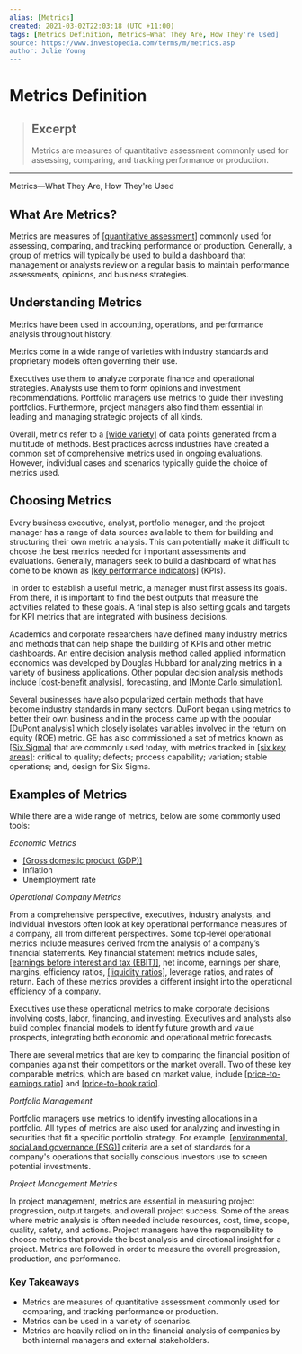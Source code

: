 ```yaml
---
alias: [Metrics]
created: 2021-03-02T22:03:18 (UTC +11:00)
tags: [Metrics Definition, Metrics—What They Are, How They're Used]
source: https://www.investopedia.com/terms/m/metrics.asp
author: Julie Young
---
```


# Metrics Definition

> ## Excerpt
> Metrics are measures of quantitative assessment commonly used for assessing, comparing, and tracking performance or production.

---

Metrics—What They Are, How They're Used
## What Are Metrics?

Metrics are measures of [[quantitative assessment]](https://www.investopedia.com/articles/investing/041114/simple-overview-quantitative-analysis.asp) commonly used for assessing, comparing, and tracking performance or production. Generally, a group of metrics will typically be used to build a dashboard that management or analysts review on a regular basis to maintain performance assessments, opinions, and business strategies. 

## Understanding Metrics

Metrics have been used in accounting, operations, and performance analysis throughout history.

Metrics come in a wide range of varieties with industry standards and proprietary models often governing their use.

Executives use them to analyze corporate finance and operational strategies. Analysts use them to form opinions and investment recommendations. Portfolio managers use metrics to guide their investing portfolios. Furthermore, project managers also find them essential in leading and managing strategic projects of all kinds.

Overall, metrics refer to a [[wide variety]](https://www.investopedia.com/terms/w/wide-variety.asp) of data points generated from a multitude of methods. Best practices across industries have created a common set of comprehensive metrics used in ongoing evaluations. However, individual cases and scenarios typically guide the choice of metrics used.

## Choosing Metrics

Every business executive, analyst, portfolio manager, and the project manager has a range of data sources available to them for building and structuring their own metric analysis. This can potentially make it difficult to choose the best metrics needed for important assessments and evaluations. Generally, managers seek to build a dashboard of what has come to be known as [[key performance indicators]](https://www.investopedia.com/terms/k/kpi.asp) (KPIs).

 In order to establish a useful metric, a manager must first assess its goals. From there, it is important to find the best outputs that measure the activities related to these goals. A final step is also setting goals and targets for KPI metrics that are integrated with business decisions.

Academics and corporate researchers have defined many industry metrics and methods that can help shape the building of KPIs and other metric dashboards. An entire decision analysis method called applied information economics was developed by Douglas Hubbard for analyzing metrics in a variety of business applications. Other popular decision analysis methods include [[cost-benefit analysis]](https://www.investopedia.com/terms/c/cost-benefitanalysis.asp), forecasting, and [[Monte Carlo simulation]](https://www.investopedia.com/terms/m/montecarlosimulation.asp).

Several businesses have also popularized certain methods that have become industry standards in many sectors. DuPont began using metrics to better their own business and in the process came up with the popular [[DuPont analysis]](https://www.investopedia.com/terms/d/dupontanalysis.asp) which closely isolates variables involved in the return on equity (ROE) metric. GE has also commissioned a set of metrics known as [[Six Sigma]](https://www.investopedia.com/terms/s/six-sigma.asp) that are commonly used today, with metrics tracked in [[six key areas]](https://www.ge.com/): critical to quality; defects; process capability; variation; stable operations; and, design for Six Sigma.

## Examples of Metrics

While there are a wide range of metrics, below are some commonly used tools:

_Economic Metrics_

-   [[Gross domestic product (GDP)]](https://www.investopedia.com/terms/g/gdp.asp)
-   Inflation
-   Unemployment rate

_Operational Company Metrics_

From a comprehensive perspective, executives, industry analysts, and individual investors often look at key operational performance measures of a company, all from different perspectives. Some top-level operational metrics include measures derived from the analysis of a company’s financial statements. Key financial statement metrics include sales, [[earnings before interest and tax (EBIT)]](https://www.investopedia.com/terms/e/ebit.asp), net income, earnings per share, margins, efficiency ratios, [[liquidity ratios]](https://www.investopedia.com/terms/l/liquidityratios.asp), leverage ratios, and rates of return. Each of these metrics provides a different insight into the operational efficiency of a company.

Executives use these operational metrics to make corporate decisions involving costs, labor, financing, and investing. Executives and analysts also build complex financial models to identify future growth and value prospects, integrating both economic and operational metric forecasts.

There are several metrics that are key to comparing the financial position of companies against their competitors or the market overall. Two of these key comparable metrics, which are based on market value, include [[price-to-earnings ratio]](https://www.investopedia.com/terms/p/price-earningsratio.asp) and [[price-to-book ratio]](https://www.investopedia.com/terms/p/price-to-bookratio.asp).

_Portfolio Management_

Portfolio managers use metrics to identify investing allocations in a portfolio. All types of metrics are also used for analyzing and investing in securities that fit a specific portfolio strategy. For example, [[environmental, social and governance (ESG)]](https://www.investopedia.com/terms/e/environmental-social-and-governance-esg-criteria.asp) criteria are a set of standards for a company's operations that socially conscious investors use to screen potential investments.

_Project Management Metrics_

In project management, metrics are essential in measuring project progression, output targets, and overall project success. Some of the areas where metric analysis is often needed include resources, cost, time, scope, quality, safety, and actions. Project managers have the responsibility to choose metrics that provide the best analysis and directional insight for a project. Metrics are followed in order to measure the overall progression, production, and performance.

### Key Takeaways

-   Metrics are measures of quantitative assessment commonly used for comparing, and tracking performance or production.
-   Metrics can be used in a variety of scenarios.
-   Metrics are heavily relied on in the financial analysis of companies by both internal managers and external stakeholders.
